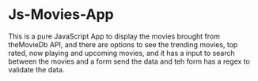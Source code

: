 # Js-Movies-App

This is a pure JavaScript App to display the movies brought from theMovieDb API, and there are options to see the trending movies, top rated, now playing and upcoming movies, and it has a input to search between the movies and a form send the data and teh form has a regex to validate the data.
